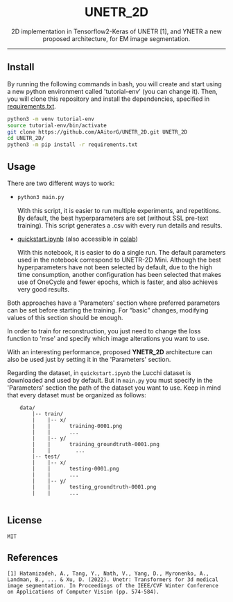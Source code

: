 <h1 align="center">UNETR_2D </h1>
<p align="center">2D implementation in Tensorflow2-Keras of UNETR [1], and YNETR a new proposed architecture, for EM image segmentation.</p>
 
---
 
## Install
By running the following commands in bash, you will create and start using a new python environment called 'tutorial-env' (you can change it). Then, you will clone this repository and install the dependencies, specified in [requirements.txt](requirements.txt).
 
```Bash
python3 -m venv tutorial-env
source tutorial-env/bin/activate
git clone https://github.com/AAitorG/UNETR_2D.git UNETR_2D
cd UNETR_2D/
python3 -m pip install -r requirements.txt
```
 
## Usage
There are two different ways to work:
-   ```Bash
    python3 main.py
    ```
    With this script, it is easier to run multiple experiments, and repetitions. By default, the best hyperparameters are set (without SSL pre-text training). This script generates a .csv with every run details and results.
 
-   [quickstart.ipynb](quickstart.ipynb) (also accessible in [colab](https://colab.research.google.com/github/AAitorG/UNETR_2D/blob/main/quickstart.ipynb))
   
    With this notebook, it is easier to do a single run. The default parameters used in the notebook correspond to UNETR-2D Mini. Although the best hyperparameters have not been selected by default, due to the high time consumption, another configuration has been selected that makes use of OneCycle and fewer epochs, which is faster, and also achieves very good results.
 
Both approaches have a 'Parameters' section where preferred parameters can be set before starting the training. For “basic” changes, modifying values of this section should be enough.
 
In order to train for reconstruction, you just need to change the loss function to 'mse' and specify which image alterations you want to use.
 
With an interesting performance, proposed **YNETR_2D** architecture can also be used just by setting it in the 'Parameters' section.
 
Regarding the dataset, in `quickstart.ipynb` the Lucchi dataset is downloaded and used by default. But in `main.py` you must specify in the 'Parameters' section the path of the dataset you want to use. Keep in mind that every dataset must be organized as follows:
```
    data/
        |-- train/
        |    |-- x/
        |    |      training-0001.png
        |    |      ...
        |    |-- y/
        |    |      training_groundtruth-0001.png
        |    |        ...
        |-- test/
        |    |-- x/
        |    |      testing-0001.png
        |    |      ...
        |    |-- y/
        |    |      testing_groundtruth-0001.png
        |    |      ...
 
```
## License
    MIT
 
## References
```
[1] Hatamizadeh, A., Tang, Y., Nath, V., Yang, D., Myronenko, A., Landman, B., ... & Xu, D. (2022). Unetr: Transformers for 3d medical image segmentation. In Proceedings of the IEEE/CVF Winter Conference on Applications of Computer Vision (pp. 574-584).
```
